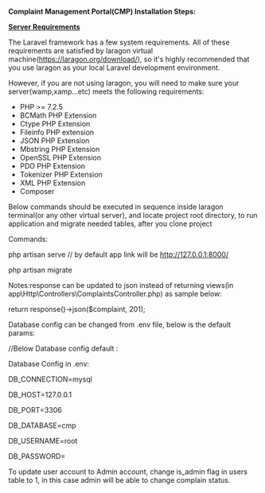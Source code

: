﻿**Complaint Management Portal(CMP) Installation Steps:**

[**Server Requirements**](https://laravel.com/docs/7.x#server-requirements)

The Laravel framework has a few system requirements. All of these requirements are satisfied by laragon virtual machine(https://laragon.org/download/), so it's highly recommended that you use laragon  as your local Laravel development environment.

However, if you are not using laragon, you will need to make sure your server(wamp,xamp…etc) meets the following requirements:

- PHP >= 7.2.5
- BCMath PHP Extension
- Ctype PHP Extension
- Fileinfo PHP extension
- JSON PHP Extension
- Mbstring PHP Extension
- OpenSSL PHP Extension
- PDO PHP Extension
- Tokenizer PHP Extension
- XML PHP Extension
- Composer

Below commands should be executed in sequence inside laragon terminal(or any other virtual server), and locate project root directory,  to run application and migrate needed tables, after you clone project

Commands:

php artisan serve // by default app link will be <http://127.0.0.1:8000/>

php artisan migrate

Notes:response can be updated to json instead of returning views(in app\Http\Controllers\ComplaintsController.php) as sample below:

return response()->json($complaint, 201);


Database config can be changed from .env file, below is the default params:

//Below Database config default :

Database Config in .env:

DB\_CONNECTION=mysql

DB\_HOST=127.0.0.1

DB\_PORT=3306

DB\_DATABASE=cmp

DB\_USERNAME=root

DB\_PASSWORD=


To update user account to Admin account, change is_admin flag in users table to 1, in this case admin will be able to change complain status.



